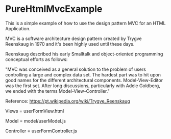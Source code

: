 # PureHtmlMvcExample

This is a simple example of how to use the design pattern MVC for an HTML Application. 

MVC is a software architecture design pattern created by Trygve Reenskaug in 1970 and it's been highly used until these days. 

Reenskaug described his early Smalltalk and object-oriented programming conceptual efforts as follows:

"MVC was conceived as a general solution to the problem of users controlling a large and complex data set. The hardest part was to hit upon good names for the different architectural components. Model-View-Editor was the first set. After long discussions, particularly with Adele Goldberg, we ended with the terms Model-View-Controller."

Reference: https://pt.wikipedia.org/wiki/Trygve_Reenskaug

Views = userFormView.html

Model = model/userModel.js

Controller = userFormController.js
